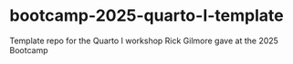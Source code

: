 # bootcamp-2025-quarto-I-template
Template repo for the Quarto I workshop Rick Gilmore gave at the 2025 Bootcamp
